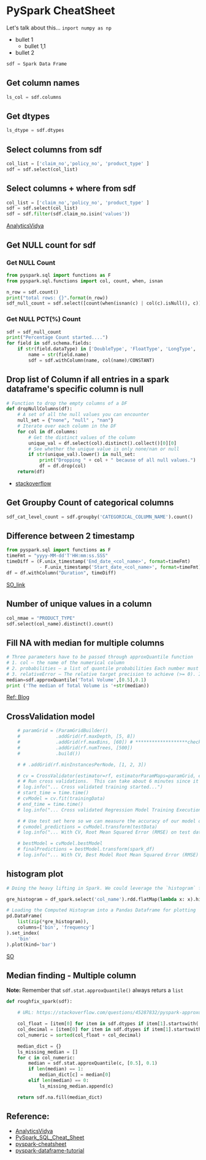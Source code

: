 # PySpark CheatSheet

Let's talk about this... `inport numpy as np`

- bullet 1
  - bullet 1,1
- bullet 2

```py
sdf = Spark Data Frame 
```

## Get column names
```py
ls_col = sdf.columns
```

## Get dtypes
```py
ls_dtype = sdf.dtypes
```

## Select columns from sdf

```py
col_list = ['claim_no','policy_no', 'product_type' ]  
sdf = sdf.select(col_list)
```
## Select columns + where from sdf

```py
col_list = ['claim_no','policy_no', 'product_type' ]  
sdf = sdf.select(col_list)
sdf = sdf.filter(sdf.claim_no.isin('values'))
```
[AnalyticsVidya](https://www.analyticsvidhya.com/blog/2016/10/spark-dataframe-and-operations/)

## Get NULL count for sdf

### Get NULL Count

```py
from pyspark.sql import functions as F
from pyspark.sql.functions import col, count, when, isnan

n_row = sdf.count()
print("total rows: {}".format(n_row))
sdf_null_count = sdf.select([count(when(isnan(c) | col(c).isNull(), c)).alias(c) for c in sdf.columns])
```

### Get NULL PCT(%) Count
```py
sdf = sdf_null_count 
print("Percentage Count started....")
for field in sdf.schema.fields:
    if str(field.dataType) in ['DoubleType', 'FloatType', 'LongType', 'IntegerType', 'DecimalType']:
        name = str(field.name)
        sdf = sdf.withColumn(name, col(name)/CONSTANT)
```

## Drop list of Column if all entries in a spark dataframe's specific column is null

```py
# Function to drop the empty columns of a DF
def dropNullColumns(df):
    # A set of all the null values you can encounter
    null_set = {"none", "null" , "nan"}
    # Iterate over each column in the DF
    for col in df.columns:
        # Get the distinct values of the column
        unique_val = df.select(col).distinct().collect()[0][0]
        # See whether the unique value is only none/nan or null
        if str(unique_val).lower() in null_set:
            print("Dropping " + col + " because of all null values.")
            df = df.drop(col)
    return(df)
```

- [stackoverflow](https://stackoverflow.com/questions/45629781/drop-if-all-entries-in-a-spark-dataframes-specific-column-is-null)


## Get Groupby Count of categorical columns

```py
sdf_cat_level_count = sdf.groupby('CATEGORICAL_COLUMN_NAME').count() 
```

## Difference between 2 timestamp
```py
from pyspark.sql import functions as F
timeFmt = "yyyy-MM-dd'T'HH:mm:ss.SSS"
timeDiff = (F.unix_timestamp('End_date_<col_name>', format=timeFmt)
            - F.unix_timestamp('Start_date_<col_name>', format=timeFmt))
df = df.withColumn("Duration", timeDiff)
```



[SO_link](https://stackoverflow.com/questions/44821206/pyspark-difference-between-two-dates-cast-timestamptype-datediff?rq=1)

##  Number of unique values in a column

```py
col_nmae = "PRODUCT_TYPE"
sdf.select(col_name).distinct().count()
```

## Fill NA with median for multiple columns 

```py
# Three parameters have to be passed through approxQuantile function
# 1. col – the name of the numerical column
# 2. probabilities – a list of quantile probabilities Each number must belong to [0, 1]. For example 0 is the minimum, 0.5 is the median, 1 is the maximum.
# 3. relativeError – The relative target precision to achieve (>= 0). If set to zero, the exact quantiles are computed, which could be very expensive. Note that values greater than 1 are accepted but give the same result as 1.
median=sdf.approxQuantile('Total Volume',[0.5],0.1)
print ('The median of Total Volume is '+str(median))
```

[Ref: Blog](https://blog.usejournal.com/data-wrangling-in-pyspark-4cb3c88ca4e0)

## CrossValidation model

```py
    # paramGrid = (ParamGridBuilder()
    #             .addGrid(rf.maxDepth, [5, 8])
    #             .addGrid(rf.maxBins, [60]) # *******************check this parameter**********************
    #             .addGrid(rf.numTrees, [500])
    #             .build())

    # # .addGrid(rf.minInstancesPerNode, [1, 2, 3])

    # cv = CrossValidator(estimator=rf, estimatorParamMaps=paramGrid, evaluator=evaluator, numFolds=3)
    # # Run cross validations.  This can take about 6 minutes since it is training over 20 trees!
    # log.info("... Cross validated training started...")
    # start_time = time.time()
    # cvModel = cv.fit(trainingData)
    # end_time = time.time()
    # log.info("... Cross validated Regression Model Training Execution Time: {} seconds".format(end_time-start_time))

    # # Use test set here so we can measure the accuracy of our model on new data
    # cvmodel_predictions = cvModel.transform(testData)
    # log.info("... With CV, Root Mean Squared Error (RMSE) on test data = {}".format(evaluator.evaluate(cvmodel_predictions)))

    # bestModel = cvModel.bestModel
    # finalPredictions = bestModel.transform(spark_df)
    # log.info("... With CV, Best Model Root Mean Squared Error (RMSE) on full data = {}".format(evaluator.evaluate(finalPredictions)))
```

## histogram plot

```py
# Doing the heavy lifting in Spark. We could leverage the `histogram` function from the RDD api

gre_histogram = df_spark.select('col_name').rdd.flatMap(lambda x: x).histogram(11)

# Loading the Computed Histogram into a Pandas Dataframe for plotting
pd.DataFrame(
    list(zip(*gre_histogram)), 
    columns=['bin', 'frequency']
).set_index(
    'bin'
).plot(kind='bar')
```

[SO](https://stackoverflow.com/questions/39154325/pyspark-show-histogram-of-a-data-frame-column)


## Median finding - Multiple column

**Note:** Remember that `sdf.stat.approxQuantile()` always returs a `list`

```py
def roughfix_spark(sdf):

    # URL: https://stackoverflow.com/questions/45287832/pyspark-approxquantile-function

    col_float = [item[0] for item in sdf.dtypes if item[1].startswith('float')] 
    col_decimal = [item[0] for item in sdf.dtypes if item[1].startswith('decimal')] 
    col_numeric = sorted(col_float + col_decimal)

    median_dict = {}
    ls_missing_median = []
    for c in col_numeric:
        median = sdf.stat.approxQuantile(c, [0.5], 0.1)
        if len(median) == 1:
            median_dict[c] = median[0]
        elif len(median) == 0:
            ls_missing_median.append(c)

    return sdf.na.fill(median_dict)
```

## Reference:

- [AnalyticsVidya](https://www.analyticsvidhya.com/blog/2016/10/spark-dataframe-and-operations/)
- [PySpark_SQL_Cheat_Sheet](https://s3.amazonaws.com/assets.datacamp.com/blog_assets/PySpark_SQL_Cheat_Sheet_Python.pdf)
- [pyspark-cheatsheet](https://www.qubole.com/resources/pyspark-cheatsheet/)
- [pyspark-dataframe-tutorial](https://www.edureka.co/blog/pyspark-dataframe-tutorial/)
